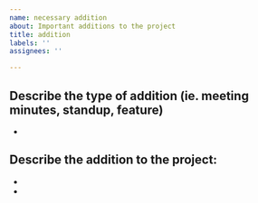 ```yaml
---
name: necessary addition
about: Important additions to the project
title: addition
labels: ''
assignees: ''

---
```


## Describe the type of addition (ie. meeting minutes, standup, feature)
- 

## Describe the addition to the project:
- 
-
